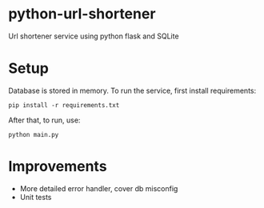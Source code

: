 # python-url-shortener
Url shortener service using python flask and SQLite

# Setup
Database is stored in memory.
To run the service, first install requirements:
```
pip install -r requirements.txt
```

After that, to run, use:

```
python main.py
```

# Improvements
- More detailed error handler, cover db misconfig
- Unit tests